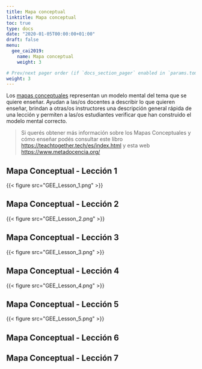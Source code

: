 ```yaml
---
title: Mapa conceptual
linktitle: Mapa conceptual
toc: true
type: docs
date: "2020-01-05T00:00:00+01:00"
draft: false
menu:
  gee_cai2019:
    name: Mapa conceptual
    weight: 3

# Prev/next pager order (if `docs_section_pager` enabled in `params.toml`)
weight: 3
---
```


Los [mapas conceptuales](https://teachtogether.tech/es/index.html#s:memory-concept-maps) representan un modelo mental del tema que se quiere enseñar. Ayudan a las/os docentes a describir lo que quieren enseñar, brindan a otras/os instructores una descripción general rápida de una lección y permiten a las/os estudiantes verificar que han construido el modelo mental correcto.

> Si querés obtener más información sobre los Mapas Conceptuales y cómo enseñar podés consultar este libro https://teachtogether.tech/es/index.html y esta web https://www.metadocencia.org/

## Mapa Conceptual - Lección 1


{{< figure src="GEE_Lesson_1.png"  >}}

## Mapa Conceptual - Lección 2

{{< figure src="GEE_Lesson_2.png"  >}}

## Mapa Conceptual - Lección 3

{{< figure src="GEE_Lesson_3.png"  >}}

## Mapa Conceptual - Lección 4

{{< figure src="GEE_Lesson_4.png"  >}}

## Mapa Conceptual - Lección 5

{{< figure src="GEE_Lesson_5.png"  >}}

## Mapa Conceptual - Lección 6

## Mapa Conceptual - Lección 7